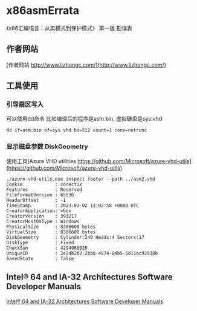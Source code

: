 # x86asmErrata
《x86汇编语言：从实模式到保护模式》 第一版 勘误表

## 作者网站
[作者网站 http://www.lizhongc.com/](http://www.lizhongc.com/)  

## 工具使用
### 引导扇区写入
可以使用dd命令
比如编译后的程序是asm.bin, 虚拟硬盘是sys.vhd  
```
dd if=asm.bin of=sys.vhd bs=512 count=1 conv=notrunc
```

### 显示磁盘参数 DiskGeometry
使用工具[Azure VHD utilities https://github.com/Microsoft/azure-vhd-utils](https://github.com/Microsoft/azure-vhd-utils)  

```
./azure-vhd-utils.exe inspect footer --path ../asm2.vhd
Cookie            : conectix
Features          : Reserved
FileFormatVersion : 65536
HeaderOffset      : -1
TimeStamp         : 2023-02-02 13:02:58 +0000 UTC
CreatorApplication: vbox
CreatorVersion    : 393217
CreatorHostOsType : Windows
PhysicalSize      : 8388608 bytes
VirtualSize       : 8388608 bytes
DiskGeometry      : Cylinder:240 Heads:4 Sectors:17
DiskType          : Fixed
CheckSum          : 4294960929
UniqueID          : 2e24b2b2-2bb0-4874-84b5-5d11ac92938b
SavedState        : false
```

## Intel® 64 and IA-32 Architectures Software Developer Manuals
[Intel® 64 and IA-32 Architectures Software Developer Manuals](https://www.intel.cn/content/www/cn/zh/developer/articles/technical/intel-sdm.html)  
